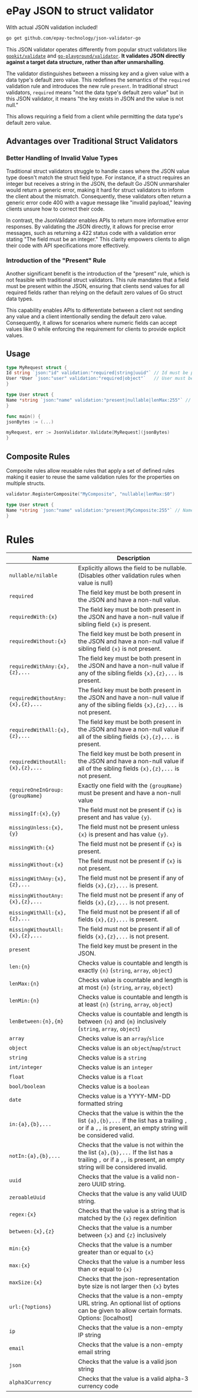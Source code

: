# ePay JSON to struct validator

With actual JSON validation included!

```bash
go get github.com/epay-technology/json-validator-go
```

This JSON validator operates differently from popular struct validators like [
`gookit/validate`](https://github.com/gookit/validate) and [
`go-playground/validator`](https://github.com/go-playground/validator).
**It validates JSON directly against a target data structure, rather than after unmarshalling**.

The validator distinguishes between a missing key and a given value with a data type's default zero value.
This redefines the semantics of the `required` validation rule and introduces the new rule `present`.
In traditional struct validators, `required` means "not the data type's default zero value"
but in this JSON validator, it means "the key exists in JSON and the value is not null."

This allows requiring a field from a client while permitting the data type's default zero value.

## Advantages over Traditional Struct Validators

### Better Handling of Invalid Value Types

Traditional struct validators struggle to handle cases where the JSON value type doesn't match the struct field type.
For instance, if a struct requires an integer but receives a string in the JSON, the default Go JSON unmarshaler would
return a generic error, making it hard for struct validators to inform the client about the mismatch.
Consequently, these validators often return a generic error code 400 with a vague message like "invalid payload,"
leaving clients unsure how to correct their code.

In contrast, the JsonValidator enables APIs to return more informative error responses.
By validating the JSON directly, it allows for precise error messages, such as returning a 422 status code with a
validation error stating "The field must be an integer."
This clarity empowers clients to align their code with API specifications more effectively.

### Introduction of the "Present" Rule

Another significant benefit is the introduction of the "present" rule, which is not feasible with traditional struct
validators.
This rule mandates that a field must be present within the JSON, ensuring that clients send values for all required
fields rather than relying on the default zero values of Go struct data types.

This capability enables APIs to differentiate between a client not sending any value and a client intentionally sending
the default zero value.
Consequently, it allows for scenarios where numeric fields can accept values like 0 while enforcing the requirement for
clients to provide explicit values.

## Usage

```go
type MyRequest struct {
Id string `json:"id" validation:"required|string|uuid"` // Id must be present with non-null uuid string
User *User `json:"user" validation:"required|object"`   // User must be present with non-null object value
}

type User struct {
Name *string `json:"name" validation:"present|nullable|lenMax:255"` // Name must be present, but can be null or a string with a maximum length of 255 chars
}

func main() {
jsonBytes := (...)

myRequest, err := JsonValidator.Validate[MyRequest](jsonBytes)
}
```

## Composite Rules

Composite rules allow reusable rules that apply a set of defined rules making it easier to reuse the same validation rules for the properties on multiple structs.

```go
validator.RegisterComposite("MyComposite", "nullable|lenMax:$0")

type User struct {
Name *string `json:"name" validation:"present|MyComposite:255"` // Name must be present, but can be null or a string with a maximum length of 255 chars
}
```

# Rules

| Name                             | Description                                                                                                                                                        |
|----------------------------------|--------------------------------------------------------------------------------------------------------------------------------------------------------------------|
| `nullable/nilable`               | Explicitly allows the field to be nullable. <br/>(Disables other validation rules when value is null)                                                              |
| `required`                       | The field key must be both present in the JSON and have a non-null value.                                                                                          |
| `requiredWith:{x}`               | The field key must be both present in the JSON and have a non-null value if sibling field `{x}` is present.                                                        |
| `requiredWithout:{x}`            | The field key must be both present in the JSON and have a non-null value if sibling field `{x}` is not present.                                                    |
| `requiredWithAny:{x},{z},...`    | The field key must be both present in the JSON and have a non-null value if any of the sibling fields `{x},{z},...` is present.                                    |
| `requiredWithoutAny:{x},{z},...` | The field key must be both present in the JSON and have a non-null value if any of the sibling fields `{x},{z},...` is not present.                                |
| `requiredWithAll:{x},{z},...`    | The field key must be both present in the JSON and have a non-null value if all of the sibling fields `{x},{z},...` is present.                                    |
| `requiredWithoutAll:{x},{z},...` | The field key must be both present in the JSON and have a non-null value if all of the sibling fields `{x},{z},...` is not present.                                |
| `requireOneInGroup:{groupName}`  | Exactly one field with the `{groupName}` must be present and have a non-null value                                                                                 |
| `missingIf:{x},{y}`              | The field must not be present if `{x}` is present and has value `{y}`.                                                                                             |
| `missingUnless:{x},{y}`          | The field must not be present unless `{x}` is present and has value `{y}`.                                                                                         |
| `missingWith:{x}`                | The field must not be present if `{x}` is present.                                                                                                                 |
| `missingWithout:{x}`             | The field must not be present if `{x}` is not present.                                                                                                             |
| `missingWithAny:{x},{z},...`     | The field must not be present if any of fields `{x},{z},...` is present.                                                                                           |
| `missingWithoutAny:{x},{z},...`  | The field must not be present if any of fields `{x},{z},...` is not present.                                                                                       |
| `missingWithAll:{x},{z},...`     | The field must not be present if all of fields `{x},{z},...` is present.                                                                                           |
| `missingWithoutAll:{x},{z},...`  | The field must not be present if all of fields `{x},{z},...` is not present.                                                                                       |
| `present`                        | The field key must be present in the JSON.                                                                                                                         |
| `len:{n}`                        | Checks value is countable and length is exactly `{n}` (`string`, `array`, `object`)                                                                                |
| `lenMax:{n}`                     | Checks value is countable and length is at most `{n}` (`string`, `array`, `object`)                                                                                |
| `lenMin:{n}`                     | Checks value is countable and length is at least `{n}` (`string`, `array`, `object`)                                                                               |
| `lenBetween:{n},{m}`             | Checks value is countable and length is between `{n}` and `{m}` inclusively (`string`, `array`, `object`)                                                          |
| `array`                          | Checks value is an `array`/`slice`                                                                                                                                 |
| `object`                         | Checks value is an `object`/`map`/`struct`                                                                                                                         |
| `string`                         | Checks value is a `string`                                                                                                                                         |
| `int/integer`                    | Checks value is an `integer`                                                                                                                                       |
| `float`                          | Checks value is a `float`                                                                                                                                          |
| `bool/boolean`                   | Checks value is a `boolean`                                                                                                                                        |
| `date`                           | Checks value is a YYYY-MM-DD formatted string                                                                                                                      |
| `in:{a},{b},...`                 | Checks that the value is within the the list `{a},{b},...` If the list has a trailing `,` or if a `,,` is present, an empty string will be considered valid.       |
| `notIn:{a},{b},...`              | Checks that the value is not within the the list `{a},{b},...` If the list has a trailing `,` or if a `,,` is present, an empty string will be considered invalid. |
| `uuid`                           | Checks that the value is a valid non-zero UUID string.                                                                                                             |
| `zeroableUuid`                   | Checks that the value is any valid UUID string.                                                                                                                    |
| `regex:{x}`                      | Checks that the value is a string that is matched by the `{x}` regex definition                                                                                    |
| `between:{x},{z}`                | Checks that the value is a number between `{x}` and `{z}` inclusively                                                                                              |
| `min:{x}`                        | Checks that the value is a number greater than or equal to `{x}`                                                                                                   |
| `max:{x}`                        | Checks that the value is a number less than or equal to `{x}`                                                                                                      |
| `maxSize:{x}`                    | Checks that the json-representation byte size is not larger then `{x}` bytes                                                                                       |
| `url:{?options}`                 | Checks that the value is a non-empty URL string. An optional list of options can be given to allow certain formats. Options: [localhost]                           |
| `ip`                             | Checks that the value is a non-empty IP string                                                                                                                     |
| `email`                          | Checks that the value is a non-empty email string                                                                                                                  |
| `json`                           | Checks that the value is a valid json string                                                                                                                       |
| `alpha3Currency`                 | Checks that the value is a valid alpha-3 currency code                                                                                                             |
